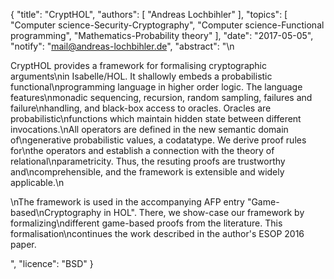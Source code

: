 {
    "title": "CryptHOL",
    "authors": [
        "Andreas Lochbihler"
    ],
    "topics": [
        "Computer science-Security-Cryptography",
        "Computer science-Functional programming",
        "Mathematics-Probability theory"
    ],
    "date": "2017-05-05",
    "notify": "mail@andreas-lochbihler.de",
    "abstract": "\n<p>CryptHOL provides a framework for formalising cryptographic arguments\nin Isabelle/HOL. It shallowly embeds a probabilistic functional\nprogramming language in higher order logic. The language features\nmonadic sequencing, recursion, random sampling, failures and failure\nhandling, and black-box access to oracles. Oracles are probabilistic\nfunctions which maintain hidden state between different invocations.\nAll operators are defined in the new semantic domain of\ngenerative probabilistic values, a codatatype. We derive proof rules for\nthe operators and establish a connection with the theory of relational\nparametricity. Thus, the resuting proofs are trustworthy and\ncomprehensible, and the framework is extensible and widely applicable.\n</p><p>\nThe framework is used in the accompanying AFP entry \"Game-based\nCryptography in HOL\". There, we show-case our framework by formalizing\ndifferent game-based proofs from the literature. This formalisation\ncontinues the work described in the author's ESOP 2016 paper.</p>",
    "licence": "BSD"
}